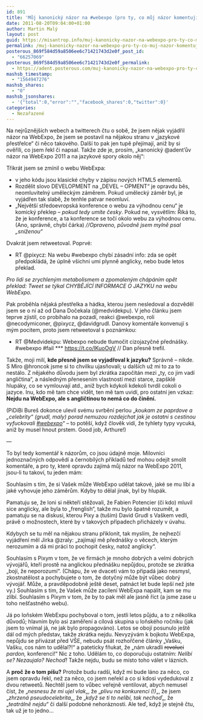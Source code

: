 ```yaml
---
id: 891
title: 'Můj kanonický názor na #webexpo (pro ty, co můj názor komentují, aniž bych ho řekl)'
date: 2011-08-20T09:04:00+01:00
author: Martin Malý
layout: post
guid: https://misantrop.info/muj-kanonicky-nazor-na-webexpo-pro-ty-co-muj-nazor-komentuji-aniz-bych-ho-rekl/
permalink: /muj-kanonicky-nazor-na-webexpo-pro-ty-co-muj-nazor-komentuji-aniz-bych-ho-rekl/
posterous_869f584d59a8506ee6c71421743d2e0f_post_id:
  - "66257069"
posterous_869f584d59a8506ee6c71421743d2e0f_permalink:
  - https://adent.posterous.com/muj-kanonicky-nazor-na-webexpo-pro-ty-co-muj
mashsb_timestamp:
  - "1564947276"
mashsb_shares:
  - "0"
mashsb_jsonshares:
  - '{"total":0,"error":"","facebook_shares":0,"twitter":0}'
categories:
  - Nezařazené
---
```

Na nejrůznějších webech a twitterech čtu o sobě, že jsem nějak vyjádřil názor na WebExpo, že jsem se postavil na nějakou stranu v &#8222;jazykové přestřelce&#8220; či něco takového. Další to pak jen tupě přejímají, aniž by si ověřili, co jsem řekl či napsal. Takže zde je, prosím, &#8222;kanonický @adent&#8217;ův názor na WebExpo 2011 a na jazykové spory okolo něj&#8220;:

Třikrát jsem se zmínil o webu WebExpa:

  * v jeho kódu jsou klasické chyby v zápisu nových HTML5 elementů.
  * Rozdělit slovo DEVELOPMENT na &#8222;DEVEL &#8211; OPMENT&#8220; je opravdu běs, neomluvitelný uměleckým záměrem. Pokud umělecký záměr byl, je vyjádřen tak slabě, že tenhle patvar neomluví.
  * &#8222;Největší středoevropská konference o webu za výhodnou cenu&#8220; je komický překlep &#8211; _pokud tedy umíte česky_. Pokud ne, vysvětlím: Říká to, že je konference, a ta konference se točí okolo webu za výhodnou cenu. (Ano, správně, chybí čárka) _//Opraveno, původně jsem mylně psal &#8222;sníženou&#8220;_

Dvakrát jsem retweetoval. Poprvé:

  * RT @pixycz: Na webu #webexpo chybí zásadní info: zda se opět předpokládá, že úplně všichni umí plynně anglicky, nebo bude letos překlad.

_Pro lidi se zrychleným metabolismem a zpomaleným chápáním opět překlad: Tweet se týkal CHYBĚJÍCÍ INFORMACE O JAZYKU na webu WebExpo._ 

Pak proběhla nějaká přestřelka a hádka, kterou jsem nesledoval a dozvěděl jsem se o ní až od Dana Dočekala (@medvidekpu). V jeho článku jsem teprve zjistil, co probíhalo na pozadí, reakci @webexpo, roli @necodymiconer, @pixycz, @davidgrudl. Danovy komentáře konvenují s mým pocitem, proto jsem retweetoval s poznámkou:

  * RT @Medvidekpu: Webexpo nebude tlumočit cizojazyčné přednášky.  #webexpo #fail \*** <https://t.co/lKuoOgV> // Dan přesně trefil.

Takže, moji milí, **kde přesně jsem se vyjadřoval k jazyku?** Správně &#8211; nikde. S Miro @hroncok jsme si to chvilku ujasňovali; u dalších už mi to za to nestálo. Z nějakého důvodu jsem byl zkrátka započítán mezi &#8222;ty, co jim vadí angličtina&#8220;, a následným přenesením vlastností mezi starce, zapšklé hlupáky, co se vymlouvají atd., aniž bych kdykoli kdekoli tvrdil cokoli o jazyce. Inu, kdo mě tam chce vidět, ten mě tam uvidí, pro ostatní jen vzkaz: **Nejdu na WebExpo, ale s angličtinou to nemá co do činění.**

(PiDiBi Bureš dokonce ulevil svému svrbění perlou &#8222;<span class="tweet_text"><em>koukam ze paprdove a &#8222;celebrity&#8220; (grudl, maly) porad nemuzou rozdejchat jak je ostatni s cestinou vyfuckovali <a href="https://search.twitter.com/search?q=&tag=webexpo&lang=all&from=webexpo">#webexpo</a></em>&#8220; &#8211; to potěší, když člověk vidí, že tyhlety typy vycuká, aniž by musel hnout prstem. Good job, Arthure!)<br /></span>

&#8212;

To byl tedy komentář k názorům, co jsou údajně moje. Milovníci jednoznačných odpovědí a černobílých příkladů teď mohou odejít smolit komentáře, a pro ty, které opravdu zajímá můj názor na WebExpo 2011, jsou-li tu takoví, tu jeden mám:

Souhlasím s tím, že si Vašek může WebExpo udělat takové, jaké se mu líbí a jaké vyhovuje jeho záměrům. Kdyby to dělal jinak, byl by hlupák.

Pamatuju se, že loni si někteří stěžovali, že Fabien Potencier (či kdo) mluvil sice anglicky, ale byla to &#8222;frenglish&#8220;, takže mu bylo špatně rozumět, a pamatuju se na diskusi, kterou Pixy a (tuším) David Grudl s Vaškem vedli, právě o možnostech, které by v takových případech přicházely v úvahu.

Kdybych se tu měl na nějakou stranu přiklonit, tak myslím, že nejhezčí vyjádření měl Jirka @zraly: &#8222;zajímají mě přednášky o věcech, kterým nerozumím a dá mi práci to pochopit česky, natož anglicky&#8220;.

Souhlasím s Pixym v tom, že ve firmách je mnoho dobrých a velmi dobrých vývojářů, kteří prostě na anglickou přednášku nepůjdou, protože se zkrátka &#8222;bojí, že neporozumí&#8220;. (Chápu, že ve dvaceti vám to připadá jako nesmysl, zkostnatělost a pochybujete o tom, že dotyčný může být vůbec dobrý vývojář. Může, a pravděpodobně ještě deset, patnáct let bude lepší než jste vy.) Souhlasím s tím, že Vašek může zacílení WebExpa napálit, kam se mu zlíbí. Souhlasím s Pixym v tom, že by to pak měl ale jasně říct (a jsme zase u toho nešťastného webu).

Já po loňském WebExpu pochyboval o tom, jestli letos půjdu, a to z několika důvodů; hlavním bylo asi zaměření a cílová skupina u loňského ročníku (jak jsem to vnímal já, ne jak bylo propagováno). Letos se obojí posunulo ještě dál od mých představ, takže zkrátka nejdu. Nevyzývám k bojkotu WebExpa, nepůjdu se přivázat před VŠE, nebudu psát rozhořčené články &#8222;Vašku, Vašku, cos nám to udělal?!&#8220; a pateticky fňukat, že &#8222;nám ukradli <span style="text-decoration: line-through">revoluci</span> _pardon,_ konferenci!&#8220; Nic z toho. Udělám to, co doporučuju ostatním: _Nelíbí se? Nezaujalo? Nechoď!_ Takže nejdu, budu se místo toho válet v lázních.

A **proč že o tom píšu?** Protože budu radši, když mi bude láno za něco, co jsem opravdu řekl, než za něco, co jsem neřekl a co si kdosi vydedukoval z dvou retweetů. Nechtěl jsem to vůbec veřejně ventilovat, abych nemusel číst, že &#8222;_nesnesu že mi ujel vlak_&#8222;, že &#8222;_plivu na konkurenci (!)_&#8222;, že jsem &#8222;_zhrzená pseudocelebrita_&#8222;, že &#8222;_když se ti to nelíbí, tak nechoď_&#8222;, že &#8222;_teatrálně nejdu_&#8220; či další podobné nehoráznosti. Ale teď, když je stejně čtu, tak už je to jedno&#8230;